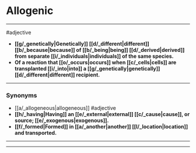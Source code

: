 # Allogenic
---
#adjective
- **[[g/_genetically|Genetically]] [[d/_different|different]] [[b/_because|because]] of [[b/_being|being]] [[d/_derived|derived]] from separate [[i/_individuals|individuals]] of the same species.**
- **Of a reaction that [[o/_occurs|occurs]] when [[c/_cells|cells]] are transplanted [[i/_into|into]] a [[g/_genetically|genetically]] [[d/_different|different]] recipient.**
---
### Synonyms
- [[a/_allogeneous|allogeneous]]
#adjective
- **[[h/_having|Having]] an [[e/_external|external]] [[c/_cause|cause]], or source; [[e/_exogenous|exogenous]].**
- **[[f/_formed|Formed]] in [[a/_another|another]] [[l/_location|location]] and transported.**
---
---
